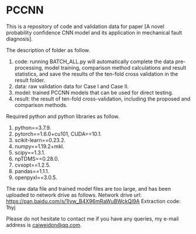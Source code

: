 # PCCNN

This is a repository of code and validation data for paper [A novel probability confidence CNN model and its application in mechanical fault diagnosis].

The description of folder as follow.
1. code: running BATCH_ALL.py will automatically complete the data pre-processing, model training, comparison method calculations and result statistics, and save the results of the ten-fold cross validation in the result folder.
2. data: raw validation data for Case I and Case II.
3. model: trained PCCNN models that can be used for direct testing.
4. result: the result of ten-fold cross-validation, including the proposed and comparison methods.

Required python and python libraries as follow.
1. python==3.7.9.
2. pytorch==1.6.0+cu101, CUDA==10.1.
3. scikit-learn==0.23.2.
4. numpy==1.19.2+mkl.
5. scipy==1.3.1.
6. npTDMS==0.28.0.
7. cvxopt==1.2.5.
8. pandas==1.1.1.
9. openpyxl==3.0.5.

The raw data file and trained model files are too large, and has been uploaded to network drive as follows.
Network drive url: https://pan.baidu.com/s/1Iyw_B4X96mRaWuBWckQl9A
Extraction code: 1hyj

Please do not hesitate to contact me if you have any queries, my e-mail address is caiweidon@qq.com.
